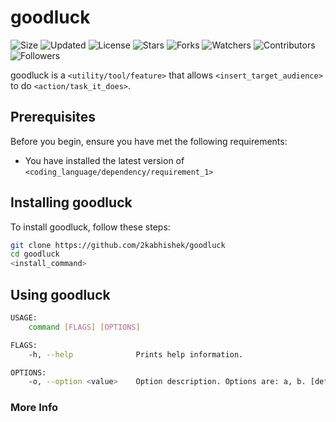 # goodluck

![Size](https://img.shields.io/github/repo-size/2kabhishek/goodluck?style=plastic&color=green&label=Size)
![Updated](https://img.shields.io/github/last-commit/2kabhishek/goodluck?style=plastic&color=red&label=Updated)
![License](https://img.shields.io/github/license/2kabhishek/goodluck?style=plastic&color=lightgrey&label=License)
![Stars](https://img.shields.io/github/stars/2kabhishek/goodluck?style=plastic&color=ffd500&label=Stars)
![Forks](https://img.shields.io/github/forks/2kabhishek/goodluck?style=plastic&color=brightgreen&label=Forks)
![Watchers](https://img.shields.io/github/watchers/2kabhishek/goodluck?style=plastic&color=orange&label=Watchers)
![Contributors](https://img.shields.io/github/contributors/2kabhishek/goodluck?style=plastic&color=ff69b4&label=Contributors)
![Followers](https://img.shields.io/github/followers/2kabhishek?style=plastic&color=blue&label=Followers)

goodluck is a `<utility/tool/feature>` that allows `<insert_target_audience>` to do `<action/task_it_does>`.

## Prerequisites

Before you begin, ensure you have met the following requirements:

- You have installed the latest version of `<coding_language/dependency/requirement_1>`

## Installing goodluck

To install goodluck, follow these steps:

```bash
git clone https://github.com/2kabhishek/goodluck
cd goodluck
<install_command>
```

## Using goodluck

```bash
USAGE:
    command [FLAGS] [OPTIONS]

FLAGS:
    -h, --help              Prints help information.

OPTIONS:
    -o, --option <value>    Option description. Options are: a, b. [default: a]

```

### More Info
